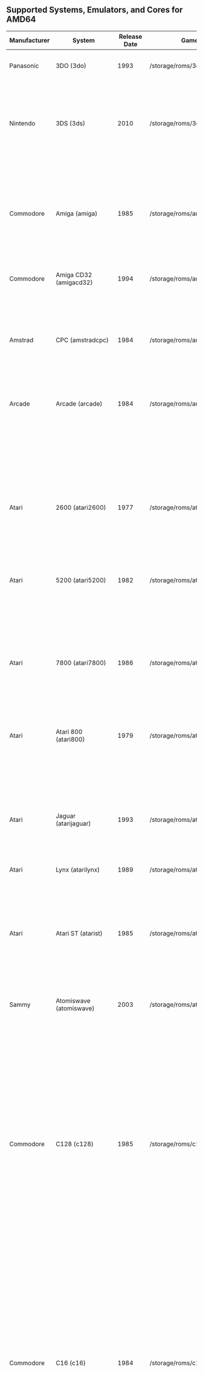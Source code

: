 ## Supported Systems, Emulators, and Cores for AMD64

|Manufacturer|System|Release Date|Games Path|Supported Extensions|Emulator / Core|
|----|----|----|----|----|----|
|Panasonic|3DO (3do)|1993|/storage/roms/3do|.iso .ISO .bin .BIN .chd .CHD .cue .CUE|Emulator and Core|
||||||retroarch: opera|
|Nintendo|3DS (3ds)|2010|/storage/roms/3ds|.3ds .3DS .3dsx .3DSX .elf .ELF .axf .AXF .cci .CCI .cxi .CXI .app .APP|Emulator and Core|
||||||retroarch: citra|
||||||citra: citra-sa|
|Commodore|Amiga (amiga)|1985|/storage/roms/amiga|.zip .ZIP .adf .ADF .uae .UAE .ipf .IPF .dms .DMS .adz .ADZ .lha .LHA .m3u .M3U .hdf .HDF .hdz .HDZ|Emulator and Core|
||||||retroarch: puae|
|Commodore|Amiga CD32 (amigacd32)|1994|/storage/roms/amigacd32|.iso .ISO .cue .CUE .lha .LHA .chd .CHD|Emulator and Core|
||||||retroarch: puae|
|Amstrad|CPC (amstradcpc)|1984|/storage/roms/amstradcpc|.dsk .DSK .sna .SNA .tap .TAP .cdt .CDT .kcr .KCR .voc .VOC .m3u .M3U .zip .ZIP .7z .7Z|Emulator and Core|
||||||retroarch: crocods|
||||||retroarch: cap32|
|Arcade|Arcade (arcade)|1984|/storage/roms/arcade|.zip .ZIP .7z .7Z|Emulator and Core|
||||||retroarch: mame2003_plus|
||||||retroarch: mame2000|
||||||retroarch: mame2010|
||||||retroarch: mame2015|
||||||retroarch: fbneo|
||||||retroarch: fbalpha2012|
||||||retroarch: fbalpha2019|
||||||retroarch: mame|
|Atari|2600 (atari2600)|1977|/storage/roms/atari2600|.a26 .A26 .bin .BIN .zip .ZIP .7z .7Z|Emulator and Core|
||||||retroarch: stella|
|Atari|5200 (atari5200)|1982|/storage/roms/atari5200|.rom .ROM .xfd .XFD .atr .ATR .atx .ATX .cdm .CDM .cas .CAS .car .CAR .bin .BIN .a52 .A52 .xex .XEX .zip .ZIP .7z .7Z|Emulator and Core|
||||||retroarch: a5200|
||||||retroarch: atari800|
|Atari|7800 (atari7800)|1986|/storage/roms/atari7800|.a78 .A78 .bin .BIN .zip .ZIP .7z .7Z|Emulator and Core|
||||||retroarch: prosystem|
|Atari|Atari 800 (atari800)|1979|/storage/roms/atari800|.rom .ROM .xfd .XFD .atr .ATR .atx .ATX .cdm .CDM .cas .CAS .car .CAR .bin .BIN .a52 .A52 .xex .XEX .zip .ZIP .7z .7Z|Emulator and Core|
||||||retroarch: atari800|
|Atari|Jaguar (atarijaguar)|1993|/storage/roms/atarijaguar|.j64 .J64 .jag .JAG .rom .ROM .abs .ABS .cof .COF .bin .BIN .prg .PRG|Emulator and Core|
||||||retroarch: virtualjaguar|
|Atari|Lynx (atarilynx)|1989|/storage/roms/atarilynx|.lnx .LNX .o .O .zip .ZIP .7z .7Z|Emulator and Core|
||||||retroarch: handy|
||||||retroarch: beetle_lynx|
|Atari|Atari ST (atarist)|1985|/storage/roms/atarist|.st .ST .msa .MSA .stx .STX .dim .DIM .ipf .IPF .m3u .M3U .zip .ZIP .7z .7Z|Emulator and Core|
||||||retroarch: hatari|
||||||hatarisa: hatarisa|
|Sammy|Atomiswave (atomiswave)|2003|/storage/roms/atomiswave|.lst .LST .bin .BIN .dat .DAT .zip .ZIP .7z .7Z|Emulator and Core|
||||||retroarch: flycast|
||||||flycast: flycast-sa|
|Commodore|C128 (c128)|1985|/storage/roms/c128|.d64 .D64 .d71 .D71 .d80 .D80 .d81 .D81 .d82 .D82 .g64 .G64 .g41 .G41 .x64 .X64 .t64 .T64 .tap .TAP .prg .PRG .p00 .P00 .crt .CRT .bin .BIN .d6z .D6Z .d7z .D7Z .d8z .D8Z .g6z .G6Z .g4z .G4Z .x6z .X6Z .cmd .CMD .m3u .M3U .vsf .VSF .nib .NIB .nbz .NBZ .zip .ZIP|Emulator and Core|
||||||retroarch: vice_x128|
||||||vicesa: x128|
|Commodore|C16 (c16)|1984|/storage/roms/c16|.d64 .D64 .d71 .D71 .d80 .D80 .d81 .D81 .d82 .D82 .g64 .G64 .g41 .G41 .x64 .X64 .t64 .T64 .tap .TAP .prg .PRG .p00 .P00 .crt .CRT .bin .BIN .d6z .D6Z .d7z .D7Z .d8z .D8Z .g6z .G6Z .g4z .G4Z .x6z .X6Z .cmd .CMD .m3u .M3U .vsf .VSF .nib .NIB .nbz .NBZ .zip .ZIP|Emulator and Core|
||||||retroarch: vice_xplus4|
||||||vicesa: xplus4|
|Commodore|C64 (c64)|1982|/storage/roms/c64|.d64 .D64 .d71 .D71 .d80 .D80 .d81 .D81 .d82 .D82 .g64 .G64 .g41 .G41 .x64 .X64 .t64 .T64 .tap .TAP .prg .PRG .p00 .P00 .crt .CRT .bin .BIN .d6z .D6Z .d7z .D7Z .d8z .D8Z .g6z .G6Z .g4z .G4Z .x6z .X6Z .cmd .CMD .m3u .M3U .vsf .VSF .nib .NIB .nbz .NBZ .zip .ZIP|Emulator and Core|
||||||retroarch: vice_x64|
||||||vicesa: x64sc|
|Fairchild|Channel F (channelf)|1976|/storage/roms/channelf|.bin .BIN .chf .CHF .zip .ZIP .7z .7Z|Emulator and Core|
||||||retroarch: freechaf|
|Coleco|ColecoVision (colecovision)|1982|/storage/roms/coleco|.bin .BIN .col .COL .rom .ROM .zip .ZIP .7z .7Z|Emulator and Core|
||||||retroarch: bluemsx|
||||||retroarch: gearcoleco|
||||||retroarch: smsplus|
|Capcom|PlaySystem 1 (cps1)|1988|/storage/roms/cps1|.zip .ZIP .7z .7Z|Emulator and Core|
||||||retroarch: fbneo|
||||||retroarch: mame2003_plus|
||||||retroarch: mame2010|
||||||retroarch: fbalpha2012|
||||||retroarch: mba_mini|
|Capcom|PlaySystem 2 (cps2)|1993|/storage/roms/cps2|.zip .ZIP .7z .7Z|Emulator and Core|
||||||retroarch: fbneo|
||||||retroarch: mame2003_plus|
||||||retroarch: mame2010|
||||||retroarch: fbalpha2012|
||||||retroarch: mba_mini|
|Capcom|PlaySystem 3 (cps3)|1996|/storage/roms/cps3|.zip .ZIP .7z .7Z|Emulator and Core|
||||||retroarch: fbneo|
||||||retroarch: mame2003_plus|
||||||retroarch: mame2010|
||||||retroarch: fbalpha2012|
||||||retroarch: mba_mini|
|Arcade|Daphne (daphne)|1996|/storage/roms/daphne|.daphne .DAPHNE .zip .ZIP|Emulator and Core|
||||||hypseus: hypseus|
||||||retroarch: daphne|
|id Software|Doom (doom)|1993|/storage/roms/doom|.doom|Emulator and Core|
||||||gzdoom: gzdoom-sa|
|Sega|Dreamcast (dreamcast)|1998|/storage/roms/dreamcast|.cdi .CDI .gdi .GDI .chd .CHD .m3u .M3U|Emulator and Core|
||||||retroarch: flycast2021|
||||||retroarch: flycast|
||||||flycast: flycast-sa|
|Various|EasyRPG (easyrpg)|2003|/storage/roms/easyrpg|.zip .ZIP .easyrpg .EASYRPG .ldb .LDB|Emulator and Core|
||||||retroarch: easyrpg|
|Nintendo|Famicom (famicom)|1983|/storage/roms/famicom|.nes .NES .unif .UNIF .unf .UNF .zip .ZIP .7z .7Z|Emulator and Core|
||||||retroarch: nestopia|
||||||retroarch: fceumm|
||||||retroarch: quicknes|
||||||retroarch: mesen|
|Arcade|Final Burn Neo (fbn)|1986|/storage/roms/fbneo|.7z .zip .7Z .ZIP|Emulator and Core|
||||||retroarch: fbneo|
||||||retroarch: mame2003_plus|
||||||retroarch: mame2010|
||||||retroarch: mame2015|
||||||retroarch: mame|
||||||retroarch: fbalpha2012|
||||||retroarch: fbalpha2019|
|Nintendo|Famicom Disk System (fds)|1986|/storage/roms/fds|.fds .FDS .zip .ZIP .7z .7Z|Emulator and Core|
||||||retroarch: nestopia|
||||||retroarch: fceumm|
||||||retroarch: quicknes|
|Nintendo|Game and Watch (gameandwatch)|1980|/storage/roms/gameandwatch|.mgw .MGW .zip .ZIP .7z .7Z|Emulator and Core|
||||||retroarch: gw|
|Nintendo|GameCube (gamecube)|2001|/storage/roms/gamecube|.gcm .GCM .iso .ISO .gcz .GCZ .ciso .CISO .wbfs .WBFS .rvz .RVZ .dol .DOL|Emulator and Core|
||||||dolphin: dolphin-sa-gc|
||||||primehack: primehack|
||||||retroarch: dolphin|
|Sega|Game Gear (gamegear)|1990|/storage/roms/gamegear|.bin .BIN .gg .GG .zip .ZIP .7z .7Z|Emulator and Core|
||||||retroarch: gearsystem|
||||||retroarch: genesis_plus_gx|
||||||retroarch: picodrive|
||||||retroarch: smsplus|
|Nintendo|Game Boy (gb)|1989|/storage/roms/gb|.gb .GB .gbc .GBC .zip .ZIP .7z .7Z|Emulator and Core|
||||||retroarch: gambatte|
||||||retroarch: sameboy|
||||||retroarch: gearboy|
||||||retroarch: tgbdual|
||||||retroarch: mgba|
||||||retroarch: vbam|
|Nintendo|Game Boy Advance (gba)|2001|/storage/roms/gba|.gba .GBA .zip .ZIP .7z .7Z|Emulator and Core|
||||||retroarch: mgba|
||||||retroarch: gbsp|
||||||retroarch: vbam|
||||||retroarch: vba_next|
||||||retroarch: beetle_gba|
|Nintendo|Game Boy Advance (Hacks) (gbah)|2001|/storage/roms/gbah|.gba .GBA .zip .ZIP .7z .7Z|Emulator and Core|
||||||retroarch: mgba|
||||||retroarch: gbsp|
||||||retroarch: vbam|
||||||retroarch: vba_next|
||||||retroarch: beetle_gba|
|Nintendo|Game Boy Color (gbc)|1998|/storage/roms/gbc|.gb .GB .gbc .GBC .zip .ZIP .7z .7Z|Emulator and Core|
||||||retroarch: gambatte|
||||||retroarch: sameboy|
||||||retroarch: gearboy|
||||||retroarch: tgbdual|
||||||retroarch: mgba|
||||||retroarch: vbam|
|Nintendo|Game Boy Color (Hacks) (gbch)|1998|/storage/roms/gbch|.gb .GB .gbc .GBC .zip .ZIP .7z .7Z|Emulator and Core|
||||||retroarch: gambatte|
||||||retroarch: sameboy|
||||||retroarch: gearboy|
||||||retroarch: tgbdual|
||||||retroarch: mgba|
||||||retroarch: vbam|
|Nintendo|Game Boy (Hacks) (gbh)|1989|/storage/roms/gbh|.gb .GB .zip .ZIP .7z .7Z|Emulator and Core|
||||||retroarch: gambatte|
||||||retroarch: sameboy|
||||||retroarch: gearboy|
||||||retroarch: tgbdual|
||||||retroarch: mgba|
||||||retroarch: vbam|
|Sega|Genesis (genesis)|1989|/storage/roms/genesis|.bin .BIN .gen .GEN .md .MD .sg .SG .smd .SMD .zip .ZIP .7z .7Z|Emulator and Core|
||||||retroarch: genesis_plus_gx|
||||||retroarch: genesis_plus_gx_wide|
||||||retroarch: picodrive|
|Sega|Genesis (Hacks) (genh)|1989|/storage/roms/genh|.bin .BIN .gen .GEN .md .MD .sg .SG .smd .SMD .zip .ZIP .7z .7Z|Emulator and Core|
||||||retroarch: genesis_plus_gx|
||||||retroarch: genesis_plus_gx_wide|
||||||retroarch: picodrive|
|Sega|Game Gear (Hacks) (ggh)|1990|/storage/roms/gamegearh|.bin .BIN .gg .GG .zip .ZIP .7z .7Z|Emulator and Core|
||||||retroarch: gearsystem|
||||||retroarch: genesis_plus_gx|
||||||retroarch: picodrive|
||||||retroarch: smsplus|
|JELOS|Screenshots (imageviewer)|2021|/storage/roms/screenshots|.jpg .jpeg .png .bmp .psd .tga .gif .hdr .pic .ppm .pgm .mkv .pdf .mp4 .avi|Emulator and Core|
|Mattel|Intellivision (intellivision)|1979|/storage/roms/intellivision|.int .INT .bin .BIN .rom .ROM .zip .ZIP .7z .7Z|Emulator and Core|
||||||retroarch: freeintv|
|Sun Microsystems|J2ME (j2me)|2002|/storage/roms/j2me|.jar .JAR|Emulator and Core|
||||||retroarch: freej2me|
|Arcade|MAME (mame)|1989|/storage/roms/mame|.7z .7Z .zip .ZIP|Emulator and Core|
||||||retroarch: mame2003_plus|
||||||retroarch: mame2010|
||||||retroarch: mame2015|
||||||retroarch: mame|
||||||retroarch: fbneo|
||||||retroarch: fbalpha2012|
||||||retroarch: fbalpha2019|
|Sega|Master System (mastersystem)|1985|/storage/roms/mastersystem|.bin .BIN .sms .SMS .zip .ZIP .7z .7Z|Emulator and Core|
||||||retroarch: gearsystem|
||||||retroarch: genesis_plus_gx|
||||||retroarch: picodrive|
||||||retroarch: smsplus|
|Sega|Mega-CD (megacd)|1991|/storage/roms/megacd|.chd .CHD .cue .CUE .iso .ISO .m3u .M3U|Emulator and Core|
||||||retroarch: genesis_plus_gx|
||||||retroarch: picodrive|
|Sega|Mega Drive (megadrive)|1990|/storage/roms/megadrive|.bin .BIN .gen .GEN .md .MD .sg .SG .smd .SMD .zip .ZIP .7z .7Z|Emulator and Core|
||||||retroarch: genesis_plus_gx|
||||||retroarch: genesis_plus_gx_wide|
||||||retroarch: picodrive|
|Sega|Mega Drive (megadrive-japan)|1988|/storage/roms/megadrive-japan|.bin .BIN .gen .GEN .md .MD .sg .SG .smd .SMD .zip .ZIP .7z .7Z|Emulator and Core|
||||||retroarch: genesis_plus_gx|
||||||retroarch: genesis_plus_gx_wide|
||||||retroarch: picodrive|
|Welback Holdings|Mega Duck (megaduck)|1993|/storage/roms/megaduck|.bin .BIN .zip .ZIP .7z .7Z|Emulator and Core|
||||||retroarch: sameduck|
|JELOS|Moonlight Game Streaming (moonlight)|2021|/storage/roms/moonlight/|.sh .SH|Emulator and Core|
|JELOS|MPlayer (mplayer)|unknown|/storage/roms/mplayer|.mp4 .MP4 .mkv .MKV .avi .AVI .mov .MOV .wmv .WMV .m3u .M3U .mpg .MPG .ytb .YTB .twi .TWI .sh .SH .mp3 .MP3 .aac .AAC .mka .MKA .dts .DTS .flac .FLAC .ogg .OGG .m4a .M4A .ac3 .AC3 .opus .OPUS .wav .WAV .wv .WV .eac3 .EAC3 .thd .THD|Emulator and Core|
||||||mplayer: mplayer|
|Microsoft|MSX (msx)|1983|/storage/roms/msx|.dsk .DSK .mx1 .MX1 .mx2 .MX2 .rom .ROM .zip .ZIP .7z .7Z .M3U .m3u|Emulator and Core|
||||||retroarch: bluemsx|
||||||retroarch: fmsx|
|Microsoft|MSX2 (msx2)|1988|/storage/roms/msx2|.dsk .DSK .mx1 .MX1 .mx2 .MX2 .rom .ROM .zip .ZIP .7z .7Z .M3U .m3u|Emulator and Core|
||||||retroarch: bluemsx|
||||||retroarch: fmsx|
|Nintendo|N64 (n64)|1996|/storage/roms/n64|.z64 .Z64 .n64 .N64 .v64 .V64 .zip .ZIP .7z .7Z|Emulator and Core|
||||||retroarch: mupen64plus_next|
||||||retroarch: mupen64plus|
||||||retroarch: parallel_n64|
||||||mupen64plus-sa: m64p_gliden64|
||||||mupen64plus-sa: m64p_gl64mk2|
||||||mupen64plus-sa: m64p_rice|
|Sega|Naomi (naomi)|1998|/storage/roms/naomi|.lst .LST .bin .BIN .dat .DAT .zip .ZIP .7z .7Z|Emulator and Core|
||||||retroarch: flycast2021|
||||||retroarch: flycast|
||||||flycast: flycast-sa|
|Nintendo|DS (nds)|2005|/storage/roms/nds|.nds .zip .NDS .ZIP .7z|Emulator and Core|
||||||retroarch: melonds|
||||||retroarch: desmume|
||||||melonds: melonds-sa|
|SNK|Neo Geo CD (neocd)|1990|/storage/roms/neocd|.cue .CUE .iso .ISO .chd .CHD|Emulator and Core|
||||||retroarch: neocd|
||||||retroarch: fbneo|
|SNK|Neo Geo (neogeo)|1990|/storage/roms/neogeo|.7z .7Z .zip .ZIP|Emulator and Core|
||||||retroarch: fbneo|
||||||retroarch: mame2003_plus|
||||||retroarch: fbalpha2012|
||||||retroarch: fbalpha2019|
||||||retroarch: mame2010|
||||||retroarch: mame2015|
||||||retroarch: mame|
|Nintendo|NES (nes)|1985|/storage/roms/nes|.nes .NES .unif .UNIF .unf .UNF .zip .ZIP .7z .7Z|Emulator and Core|
||||||retroarch: nestopia|
||||||retroarch: fceumm|
||||||retroarch: quicknes|
||||||retroarch: mesen|
|Nintendo|NES (Hacks) (nesh)|1985|/storage/roms/nesh|.nes .NES .unif .UNIF .unf .UNF .zip .ZIP .7z .7Z|Emulator and Core|
||||||retroarch: nestopia|
||||||retroarch: fceumm|
||||||retroarch: quicknes|
||||||retroarch: mesen|
|SNK|Neo Geo Pocket (ngp)|1998|/storage/roms/ngp|.ngc .NGC .ngp .NGP .zip .ZIP .7z .7Z|Emulator and Core|
||||||retroarch: beetle_ngp|
||||||retroarch: race|
|SNK|Neo Geo Pocket Color (ngpc)|1999|/storage/roms/ngpc|.ngc .NGC .zip .ZIP .7z .7Z|Emulator and Core|
||||||retroarch: beetle_ngp|
||||||retroarch: race|
|Magnavox|Odyssey (odyssey2)|1979|/storage/roms/odyssey|.bin .BIN .zip .ZIP .7z .7Z|Emulator and Core|
||||||retroarch: o2em|
|Various|OpenBOR (openbor)|2008|/storage/roms/openbor|.pak .PAK|Emulator and Core|
||||||OpenBOR: OpenBOR|
|Microsoft|MS-DOS (pc)|1981|/storage/roms/pc|.com .COM .bat .BAT .exe .EXE .dosz .DOSZ|Emulator and Core|
||||||retroarch: dosbox_pure|
||||||retroarch: dosbox_svn|
|NEC|PC-8800 (pc-8800)|1981|/storage/roms/pc88|.d88 .D88 .m3u .M3U|Emulator and Core|
||||||retroarch: quasi88|
|NEC|PC-9800 (pc-9800)|1983|/storage/roms/pc98|.d98 .zip .98d .fdi .fdd .2hd .tfd .d88 .88d .hdm .xdf .dup .hdi .thd .nhd .hdd .hdn|Emulator and Core|
||||||retroarch: np2kai|
|NEC|PC Engine (pcengine)|1987|/storage/roms/pcengine|.pce .PCE .bin .BIN .zip .ZIP .7z .7Z|Emulator and Core|
||||||retroarch: beetle_pce_fast|
||||||retroarch: beetle_pce|
||||||retroarch: beetle_supergrafx|
|NEC|PC Engine CD (pcenginecd)|1988|/storage/roms/pcenginecd|.cue .CUE .ccd .CCD .chd .CHD .toc .TOC .m3u .M3U|Emulator and Core|
||||||retroarch: beetle_pce_fast|
||||||retroarch: beetle_pce|
||||||retroarch: beetle_supergrafx|
|NEC|PC-FX (pcfx)|1994|/storage/roms/pcfx|.chd .CHD .cue .CUE .ccd .CCD .toc .TOC|Emulator and Core|
||||||retroarch: beetle_pcfx|
|Commodore|Commodore PET (pet)|1977|/storage/roms/pet|.20 .40 .60 .a0 .b0 .d64 .d71 .d80 .d81 .d82 .g64 .g41 .x64 .t64 .tap .prg .p00 .crt .bin .gz .d6z .d7z .d8z .g6z .g4z .x6z .cmd .m3u .vsf .nib .nbz .zip|Emulator and Core|
||||||retroarch: vice_xpet|
|Lexaloffle|PICO-8 (pico-8)|2015|/storage/roms/pico-8|.sh .p8 .png .SH .P8 .PNG|Emulator and Core|
||||||pico-8: pico8|
||||||retroarch: fake08|
|Nintendo|Pokémon Mini (pokemini)|2001|/storage/roms/pokemini|.min .MIN .zip .ZIP .7z .7Z|Emulator and Core|
||||||retroarch: pokemini|
|JELOS|Ports (ports)|2021|/storage/roms/ports|.sh .SH|Emulator and Core|
|Sony|PlayStation 2 (ps2)|2000|/storage/roms/ps2|.iso .ISO .mdf .MDF .nrg .NRG .bin .BIN .img .IMG .dump .DUMP .gz .GZ .cso .CSO .chd .CHD|Emulator and Core|
||||||retroarch: pcsx2|
||||||pcsx2: pcsx2-sa|
|Sony|PlayStation 3 (ps3)|2006|/storage/roms/ps3|.ps3 .PS3 .bin .BIN|Emulator and Core|
||||||rpcs3: rpcs3-sa|
|Sony|PlayStation Portable (psp)|2004|/storage/roms/psp|.iso .ISO .cso .CSO .pbp .PBP|Emulator and Core|
||||||ppsspp: ppsspp-sa|
||||||retroarch: ppsspp|
|Sony|PSP Minis (pspminis)|2004|/storage/roms/pspminis|.iso .ISO .cso .CSO .pbp .PBP|Emulator and Core|
||||||ppsspp: ppsspp-sa|
||||||retroarch: ppsspp|
|Sony|PlayStation (psx)|1994|/storage/roms/psx|.bin .BIN .cue .CUE .img .IMG .mdf .MDF .pbp .PBP .toc .TOC .cbn .CBN .m3u .M3U .ccd .CCD .chd .CHD .iso .ISO|Emulator and Core|
||||||retroarch: beetle_psx|
||||||Duckstation: duckstation-sa|
||||||retroarch: duckstation|
||||||retroarch: swanstation|
|Nintendo|Satellaview (satellaview)|1995|/storage/roms/satellaview|.smc .SMC .fig .FIG .bs .BS .sfc .SFC .bsx .BSX .swc .SWC .zip .ZIP .7z .7Z|Emulator and Core|
||||||retroarch: snes9x|
||||||retroarch: snes9x2010|
||||||retroarch: snes9x2002|
||||||retroarch: snes9x2005_plus|
|Sega|Saturn (saturn)|1994|/storage/roms/saturn|.cue .CUE .chd .CHD .iso .ISO|Emulator and Core|
||||||retroarch: yabasanshiro|
||||||retroarch: beetle_saturn|
|Various|ScummVM (scummvm)|2001|/storage/.config/scummvm/games|.sh .SH .svm .SVM .scummvm|Emulator and Core|
||||||scummvmsa: scummvm|
||||||retroarch: scummvm|
|Sega|32X (sega32x)|1994|/storage/roms/sega32x|.32x .32X .smd .SMD .bin .BIN .md .MD .zip .ZIP .7z .7Z|Emulator and Core|
||||||retroarch: picodrive|
|Sega|CD (segacd)|1991|/storage/roms/segacd|.chd .CHD .cue .CUE .iso .ISO .m3u .M3U|Emulator and Core|
||||||retroarch: genesis_plus_gx|
||||||retroarch: picodrive|
|Nintendo|Super Famicom (sfc)|1990|/storage/roms/sfc|.smc .SMC .fig .FIG .sfc .SFC .swc .SWC .zip .ZIP .7z .7Z|Emulator and Core|
||||||retroarch: snes9x|
||||||retroarch: snes9x2010|
||||||retroarch: snes9x2002|
||||||retroarch: snes9x2005_plus|
||||||retroarch: beetle_supafaust|
||||||retroarch: bsnes|
||||||retroarch: bsnes_mercury_performance|
||||||retroarch: bsnes_hd_beta|
|Sega|SG-1000 (sg-1000)|1983|/storage/roms/sg-1000|.bin .BIN .sg .SG .zip .ZIP .7z .7Z|Emulator and Core|
||||||retroarch: gearsystem|
||||||retroarch: genesis_plus_gx|
||||||retroarch: picodrive|
|Nintendo|Super Nintendo (snes)|1991|/storage/roms/snes|.smc .SMC .fig .FIG .sfc .SFC .swc .SWC .zip .ZIP .7z .7Z|Emulator and Core|
||||||retroarch: snes9x|
||||||retroarch: snes9x2010|
||||||retroarch: snes9x2002|
||||||retroarch: snes9x2005_plus|
||||||retroarch: beetle_supafaust|
||||||retroarch: bsnes|
||||||retroarch: bsnes_mercury_performance|
||||||retroarch: bsnes_hd_beta|
|Nintendo|Super Nintendo (Hacks) (snesh)|1991|/storage/roms/snesh|.smc .SMC .fig .FIG .sfc .SFC .swc .SWC .zip .ZIP .7z .7Z|Emulator and Core|
||||||retroarch: snes9x|
||||||retroarch: snes9x2010|
||||||retroarch: snes9x2002|
||||||retroarch: snes9x2005_plus|
||||||retroarch: beetle_supafaust|
||||||retroarch: bsnes|
||||||retroarch: bsnes_mercury_performance|
||||||retroarch: bsnes_hd_beta|
|Nintendo|MSU-1 (snesmsu1)|2012|/storage/roms/snesmsu1|.smc .SMC .fig .FIG .sfc .SFC .swc .SWC .zip .ZIP .7z .7Z|Emulator and Core|
||||||retroarch: snes9x|
||||||retroarch: beetle_supafaust|
|Bandai|SuFami Turbo (sufami)|1996|/storage/roms/sufami|.st .ST .zip .ZIP .7z .7Z|Emulator and Core|
||||||retroarch: snes9x|
|NEC|Super Grafx (supergrafx)|1989|/storage/roms/sgfx|.pce .PCE .sgx .SGX .cue .CUE .ccd .CCD .chd .CHD .zip .ZIP .7z .7Z|Emulator and Core|
||||||retroarch: beetle_supergrafx|
||||||retroarch: beetle_pce|
|Watara|Supervision (supervision)|1992|/storage/roms/supervision|.sv .SV .zip .ZIP .7z .7Z|Emulator and Core|
||||||retroarch: potator|
|Nintendo|switch (switch)|2017|/storage/roms/switch|.xci .XCI .nsp .NSP .nca .NCA .nso .NSO .nro .NRO|Emulator and Core|
||||||yuzu: yuzu-sa|
||||||ryujinx: ryujinx-sa|
|NEC|TurboGrafx-16 (tg16)|1989|/storage/roms/tg16|.pce .PCE .bin .BIN .zip .ZIP .7z .7Z|Emulator and Core|
||||||retroarch: beetle_pce_fast|
||||||retroarch: beetle_pce|
||||||retroarch: beetle_supergrafx|
|NEC|TurboGrafx-CD (tg16cd)|1989|/storage/roms/tg16cd|.cue .CUE .ccd .CCD .chd .CHD .toc .TOC .m3u .M3U|Emulator and Core|
||||||retroarch: beetle_pce_fast|
||||||retroarch: beetle_pce|
||||||retroarch: beetle_supergrafx|
|Nesbox|TIC-80 (tic-80)|2017|/storage/roms/tic-80|.tic .TIC|Emulator and Core|
||||||retroarch: tic80|
|JELOS|Tools (tools)|2021|/storage/.config/modules|.sh|Emulator and Core|
|belogic|Uzebox (uzebox)|2008|/storage/roms/uzebox|.uze .UZE|Emulator and Core|
||||||retroarch: uzem|
|Milton Bradley|Vectrex (vectrex)|1982|/storage/roms/vectrex|.bin .BIN .gam .GAM .vec .VEC .zip .ZIP .7z .7Z|Emulator and Core|
||||||retroarch: vecx|
|Commodore|VIC-20 (vic20)|1980|/storage/roms/vic20|.20 .40 .60 .a0 .A0 .b0 .B0 .d64 .D64 .d71 .D71 .d80 .D80 .d81 .D81 .d82 .D82 .g64 .G64 .g41 .G41 .x64 .X64 .t64 .T64 .tap .TAP .prg .PRG .p00 .P00 .crt .CRT .bin .BIN .gz .GZ .d6z .D6Z .d7z .D7Z .d8z .D8Z .g6z .G6Z .g4z .G4Z .x6z .X6Z .cmd .CMD .m3u .M3U .vsf .VSF .nib .NIB .nbz .NBZ .zip .ZIP|Emulator and Core|
||||||retroarch: vice_xvic|
||||||vicesa: vice_xvic|
|Philips|VideoPac (videopac)|1978|/storage/roms/videopac|.bin .BIN .zip .ZIP .7z .7Z|Emulator and Core|
||||||retroarch: o2em|
|Nintendo|Virtual Boy (virtualboy)|1995|/storage/roms/virtualboy|.vb .VB .zip .ZIP .7z .7Z|Emulator and Core|
||||||retroarch: beetle_vb|
|Nintendo|Wii (wii)|2006|/storage/roms/wii|.gcm .GCM .iso .ISO .gcz .GCZ .ciso .CISO .wbfs .WBFS .rvz .RVZ .dol .DOL .wad .WAD|Emulator and Core|
||||||dolphin: dolphin-sa-wii|
||||||primehack: primehack|
||||||retroarch: dolphin|
|Nintendo|Wii U (wiiu)|2012|/storage/roms/wiiu|.wud .WUD .wux .WUX .wua .WUA|Emulator and Core|
||||||cemu: cemu-sa|
|Bandai|Wonderswan (wonderswan)|1999|/storage/roms/wonderswan|.ws .WS .zip .ZIP .7z .7Z|Emulator and Core|
||||||retroarch: beetle_wswan|
|Bandai|Wonderswan Color (wonderswancolor)|2000|/storage/roms/wonderswancolor|.wsc .WSC .zip .ZIP .7z .7Z|Emulator and Core|
||||||retroarch: beetle_wswan|
|Sharp|X1 (x1)|1982|/storage/roms/x1|.dx1 .DX1 .2d .2D .2hd .2HD .tfd .TFD .d88 .D88 .88d .88D .hdm .HDM .xdf .XDF .dup .DUP .tap .TAP .cmd .CMD .zip .ZIP .7z .7Z|Emulator and Core|
||||||retroarch: x1|
|Sharp|x68000 (x68000)|1987|/storage/roms/x68000|.dim .DIM .img .IMG .d88 .D88 .88d .88D .hdm .HDM .dup .DUP .2hd .2HD .xdf .XDF .hdf .HDF .cmd .CMD .m3u .M3U .zip .ZIP .7z .7Z|Emulator and Core|
||||||retroarch: px68k|
|Microsoft|Xbox (xbox)|2001|/storage/roms/xbox|.iso .ISO|Emulator and Core|
||||||xemu: xemu-sa|
|Sinclair|ZX81 (zx81)|1981|/storage/roms/zx81|.tzx .TZX .p .P .zip .ZIP .7z .7Z|Emulator and Core|
||||||retroarch: 81|
|Sinclair|ZX Spectrum (zxspectrum)|1982|/storage/roms/zxspectrum|.tzx .TZX .tap .TAP .z80 .Z80 .rzx .RZX .scl .SCL .trd .TRD .dsk .DSK .zip .ZIP .7z .7Z|Emulator and Core|
||||||retroarch: fuse|

